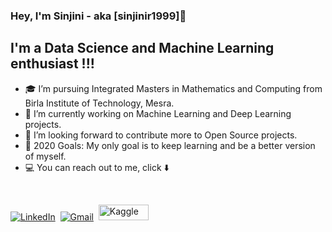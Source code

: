 ###  Hey, I'm Sinjini - aka [sinjinir1999]👋


## I'm a Data Science and Machine Learning enthusiast !!!

- 🎓 I’m pursuing Integrated Masters in Mathematics and Computing from Birla Institute of Technology, Mesra.
- 🔭 I’m currently working on Machine Learning and Deep Learning projects.
- 👯 I’m looking forward to contribute more to Open Source projects.
- 🥅 2020 Goals: My only goal is to keep learning and be a better version of myself.
- 💻 You can reach out to me, click ⬇️ 

<p align="center">
<br>
  
<a href="https://www.linkedin.com/in/sinjini-roy-5870bb158/"><img src="https://img.shields.io/badge/linkedin-%230077B5.svg?&style=for-the-badge&logo=linkedin&logoColor=white" alt="LinkedIn" /></a>&nbsp;
<a href="mailto:sinjiniroy1999@gmail.com"><img src="https://img.shields.io/badge/gmail-%23D14836.svg?&style=for-the-badge&logo=gmail&logoColor=white" alt="Gmail"/></a>&nbsp;
<a href="https://www.kaggle.com/sinjinir1999"><img src="https://www.kaggle.com/static/images/site-logo.png" alt="Kaggle" width = "80px" height = "25px"/></a>&nbsp;

</p>
<br>

